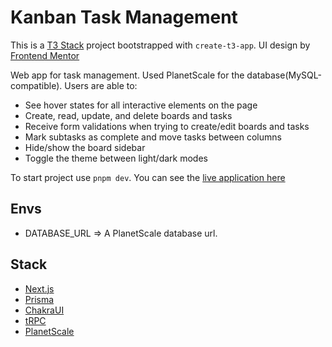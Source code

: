 # Kanban Task Management

This is a [T3 Stack](https://create.t3.gg/) project bootstrapped with `create-t3-app`. UI design by [Frontend Mentor](https://www.frontendmentor.io/)

Web app for task management. Used PlanetScale for the database(MySQL-compatible). Users are able to:

- See hover states for all interactive elements on the page
- Create, read, update, and delete boards and tasks
- Receive form validations when trying to create/edit boards and tasks
- Mark subtasks as complete and move tasks between columns
- Hide/show the board sidebar
- Toggle the theme between light/dark modes

To start project use `pnpm dev`. You can see the [live application here](https://kanban-task-manager.jorgeyza.com)

## Envs

- DATABASE_URL => A PlanetScale database url.

## Stack

- [Next.js](https://nextjs.org)
- [Prisma](https://prisma.io)
- [ChakraUI](https://chakra-ui.com/)
- [tRPC](https://trpc.io)
- [PlanetScale](https://planetscale.com/)
